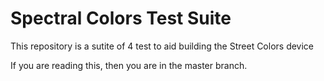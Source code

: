 # Spectral Colors Test Suite

This repository is a sutite of 4 test to aid building the Street Colors device

If you are reading this, then you are in the master branch.
